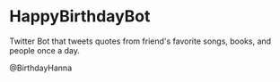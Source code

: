 # HappyBirthdayBot
Twitter Bot that tweets quotes from friend's favorite songs, books, and people once a day.

@BirthdayHanna
